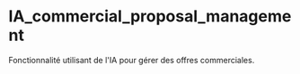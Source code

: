 # IA_commercial_proposal_management
Fonctionnalité utilisant de l'IA pour gérer des offres commerciales.
